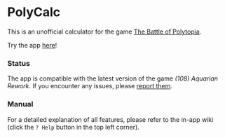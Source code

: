 # PolyCalc

This is an unofficial calculator for the game [The Battle of Polytopia](https://play.google.com/store/apps/details?id=air.com.midjiwan.polytopia).

Try the app [here](https://tuaki.github.io/polycalc/)!

### Status

The app is compatible with the latest version of the game *(108) Aquarian Rework*. If you encounter any issues, please [report them](https://github.com/tuaki/polycalc/issues).

### Manual

For a detailed explanation of all features, please refer to the in-app wiki (click the `? Help` button in the top left corner).
